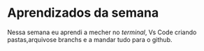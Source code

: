 # Aprendizados da semana
Nessa semana eu aprendi a mecher no *terminal*, Vs Code criando pastas,arquivose branchs e a mandar tudo para o  github.


